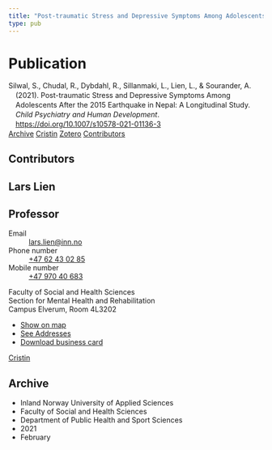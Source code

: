 ```yaml
---
title: "Post-traumatic Stress and Depressive Symptoms Among Adolescents After the 2015 Earthquake in Nepal: A Longitudinal Study"
type: pub
---
```

<h1>Publication</h1>
<article id="csl-bib-container-Q73VJMRF" class="csl-bib-container">
  <div class="csl-bib-body" style="line-height: 1.35; padding-left: 1em; text-indent:-1em;">
  <div class="csl-entry">Silwal, S., Chudal, R., Dybdahl, R., Sillanmaki, L., Lien, L., &amp; Sourander, A. (2021). Post-traumatic Stress and Depressive Symptoms Among Adolescents After the 2015 Earthquake in Nepal: A Longitudinal Study. <i>Child Psychiatry and Human Development</i>. <a href="https://doi.org/10.1007/s10578-021-01136-3">https://doi.org/10.1007/s10578-021-01136-3</a></div>
</div>
  <div class="csl-bib-buttons">
    <a href="#taxonomy-article-Q73VJMRF" class="csl-bib-button">Archive</a>
    <a href="https://app.cristin.no/results/show.jsf?id=1892928" alt="Cristin URL" class="csl-bib-button">Cristin</a>
    <a href="http://zotero.org/groups/5022929/items/Q73VJMRF" alt="Zotero URL" class="csl-bib-button">Zotero</a>
    <a href="#contributors-article-Q73VJMRF" class="csl-bib-button">Contributors</a>
  </div>
  <div id="csl-bib-meta-container-Q73VJMRF"></div>
</article>
<div id="csl-bib-meta-Q73VJMRF" class="csl-bib-meta">
  <article id="contributors-article-Q73VJMRF" class="contributors-article">
    <h1>Contributors</h1>
    <div class="personas">
<div class="vrtx-hinn-person-card">
<div class="photo">
<i class="lar la-user-circle missing-person"></i>
</div>
<div class="info">
<hgroup><h1>Lars Lien</h1>
<h2>Professor</h2>
</hgroup><dl>
<dt>Email</dt>
<dd>
<a href="mailto:lars.lien@inn.no">lars.lien@inn.no</a>
</dd>
<dt>Phone number</dt>
<dd><a href="tel:+4762430285">
+47 62 43 02 85
</a></dd>
<dt>Mobile number</dt>
<dd><a href="tel:+4797040683">
+47 970 40 683
</a></dd>
</dl>
<p>
Faculty of Social and Health Sciences<br>
Section for Mental Health and Rehabilitation<br>
Campus Elverum,
Room 4L3202
</p>
<ul class="vrtx-hinn-links">
<li><a href="https://www.google.com/maps?q=60.88177,11.53669">Show on map</a></li>
<li><a href="https://www.inn.no/english/find-an-employee/lars-lien.html#vrtx-hinn-addresses">See Addresses</a></li>
<li><a href="https://www.inn.no/english/find-an-employee/lars-lien.html?vrtx=vcf">Download business card</a></li>
</ul>
</div>
</div>
<a href="https://app.cristin.no/persons/show.jsf?id=14287" alt="Cristin URL" class="personas-cristin">Cristin</a>
</div>
  </article>
  <article id="taxonomy-article-Q73VJMRF" class="taxonomy-article">
    <h1>Archive</h1>
    <ul>
      <li>Inland Norway University of Applied Sciences</li>
      <li>Faculty of Social and Health Sciences</li>
      <li>Department of Public Health and Sport Sciences</li>
      <li>2021</li>
      <li>February</li>
    </ul>
  </article>
</div>
